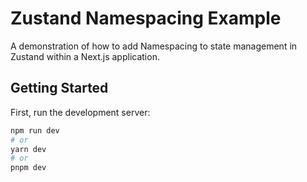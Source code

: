 # Zustand Namespacing Example

A demonstration of how to add Namespacing to state management in Zustand within a Next.js application.

## Getting Started

First, run the development server:

```bash
npm run dev
# or
yarn dev
# or
pnpm dev
```
